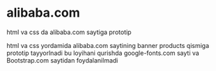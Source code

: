 # alibaba.com
html va css da alibaba.com saytiga prototip


html va css yordamida alibaba.com saytining banner products qismiga prototip tayyorlnadi
bu loyihani qurishda google-fonts.com sayti va Bootstrap.com saytidan foydalanilmadi








